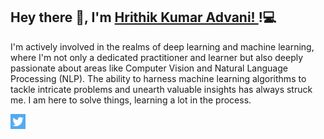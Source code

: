 ## Hey there 👋, I'm <a href="https://www.linkedin.com/in/hrithik-k-586967141/"> Hrithik Kumar Advani! </a>  !:computer:

I'm actively involved in the realms of deep learning and machine learning, where I'm not only a dedicated practitioner and learner but also deeply passionate about areas like Computer Vision and Natural Language Processing (NLP). The ability to harness machine learning algorithms to tackle intricate problems and unearth valuable insights has always struck me. I am here to solve things, learning a lot in the process.

<a href="https://twitter.com/AdvaniHrithik"><img align="left" alt="Twitter" width="24px" src="images/twitter.png" /></a>









